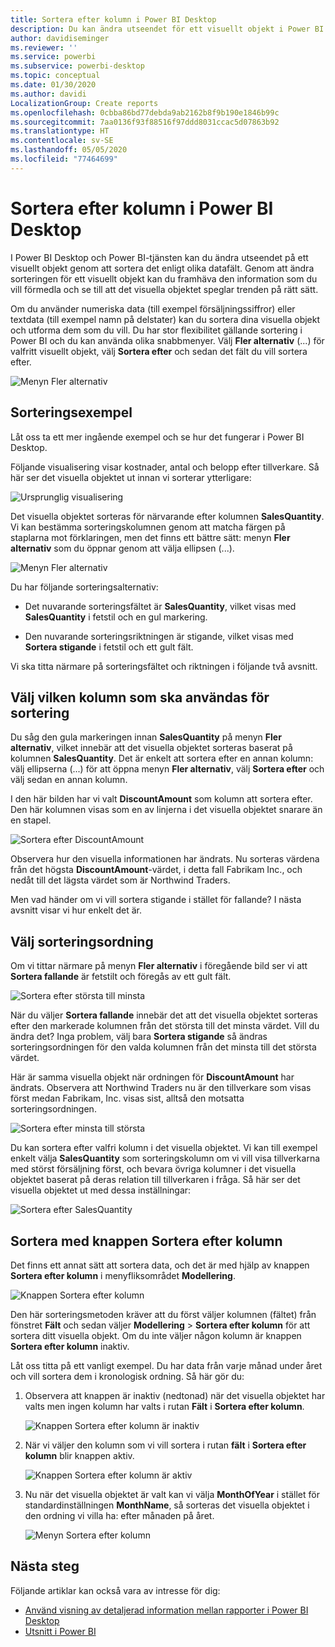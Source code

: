 ```yaml
---
title: Sortera efter kolumn i Power BI Desktop
description: Du kan ändra utseendet för ett visuellt objekt i Power BI genom att sortera det enligt olika datafält.
author: davidiseminger
ms.reviewer: ''
ms.service: powerbi
ms.subservice: powerbi-desktop
ms.topic: conceptual
ms.date: 01/30/2020
ms.author: davidi
LocalizationGroup: Create reports
ms.openlocfilehash: 0cbba86bd77debda9ab2162b8f9b190e1846b99c
ms.sourcegitcommit: 7aa0136f93f88516f97ddd8031ccac5d07863b92
ms.translationtype: HT
ms.contentlocale: sv-SE
ms.lasthandoff: 05/05/2020
ms.locfileid: "77464699"
---
```

# <a name="sort-by-column-in-power-bi-desktop"></a>Sortera efter kolumn i Power BI Desktop
I Power BI Desktop och Power BI-tjänsten kan du ändra utseendet på ett visuellt objekt genom att sortera det enligt olika datafält. Genom att ändra sorteringen för ett visuellt objekt kan du framhäva den information som du vill förmedla och se till att det visuella objektet speglar trenden på rätt sätt.

Om du använder numeriska data (till exempel försäljningssiffror) eller textdata (till exempel namn på delstater) kan du sortera dina visuella objekt och utforma dem som du vill. Du har stor flexibilitet gällande sortering i Power BI och du kan använda olika snabbmenyer. Välj **Fler alternativ** (...) för valfritt visuellt objekt, välj **Sortera efter** och sedan det fält du vill sortera efter.

![Menyn Fler alternativ](media/desktop-sort-by-column/sortbycolumn_2.png)

## <a name="sorting-example"></a>Sorteringsexempel
Låt oss ta ett mer ingående exempel och se hur det fungerar i Power BI Desktop.

Följande visualisering visar kostnader, antal och belopp efter tillverkare. Så här ser det visuella objektet ut innan vi sorterar ytterligare:

![Ursprunglig visualisering](media/desktop-sort-by-column/sortbycolumn_1.png)

Det visuella objektet sorteras för närvarande efter kolumnen **SalesQuantity**. Vi kan bestämma sorteringskolumnen genom att matcha färgen på staplarna mot förklaringen, men det finns ett bättre sätt: menyn **Fler alternativ** som du öppnar genom att välja ellipsen (...).

![Menyn Fler alternativ](media/desktop-sort-by-column/sortbycolumn_2.png)

Du har följande sorteringsalternativ:

* Det nuvarande sorteringsfältet är **SalesQuantity**, vilket visas med **SalesQuantity** i fetstil och en gul markering. 

* Den nuvarande sorteringsriktningen är stigande, vilket visas med **Sortera stigande** i fetstil och ett gult fält.

Vi ska titta närmare på sorteringsfältet och riktningen i följande två avsnitt.

## <a name="select-which-column-to-use-for-sorting"></a>Välj vilken kolumn som ska användas för sortering
Du såg den gula markeringen innan **SalesQuantity** på menyn **Fler alternativ**, vilket innebär att det visuella objektet sorteras baserat på kolumnen **SalesQuantity**. Det är enkelt att sortera efter en annan kolumn: välj ellipserna (...) för att öppna menyn **Fler alternativ**, välj **Sortera efter** och välj sedan en annan kolumn.

I den här bilden har vi valt **DiscountAmount** som kolumn att sortera efter. Den här kolumnen visas som en av linjerna i det visuella objektet snarare än en stapel. 

![Sortera efter DiscountAmount](media/desktop-sort-by-column/sortbycolumn_3.png)

Observera hur den visuella informationen har ändrats. Nu sorteras värdena från det högsta **DiscountAmount**-värdet, i detta fall Fabrikam Inc., och nedåt till det lägsta värdet som är Northwind Traders. 

Men vad händer om vi vill sortera stigande i stället för fallande? I nästa avsnitt visar vi hur enkelt det är.

## <a name="select-the-sort-order"></a>Välj sorteringsordning
Om vi tittar närmare på menyn **Fler alternativ** i föregående bild ser vi att **Sortera fallande** är fetstilt och föregås av ett gult fält.

![Sortera efter största till minsta](media/desktop-sort-by-column/sortbycolumn_4.png)

När du väljer **Sortera fallande** innebär det att det visuella objektet sorteras efter den markerade kolumnen från det största till det minsta värdet. Vill du ändra det? Inga problem, välj bara **Sortera stigande** så ändras sorteringsordningen för den valda kolumnen från det minsta till det största värdet.

Här är samma visuella objekt när ordningen för **DiscountAmount** har ändrats. Observera att Northwind Traders nu är den tillverkare som visas först medan Fabrikam, Inc. visas sist, alltså den motsatta sorteringsordningen.

![Sortera efter minsta till största](media/desktop-sort-by-column/sortbycolumn_5.png)

Du kan sortera efter valfri kolumn i det visuella objektet. Vi kan till exempel enkelt välja **SalesQuantity** som sorteringskolumn om vi vill visa tillverkarna med störst försäljning först, och bevara övriga kolumner i det visuella objektet baserat på deras relation till tillverkaren i fråga. Så här ser det visuella objektet ut med dessa inställningar:

![Sortera efter SalesQuantity](media/desktop-sort-by-column/sortbycolumn_6.png)

## <a name="sort-using-the-sort-by-column-button"></a>Sortera med knappen Sortera efter kolumn
Det finns ett annat sätt att sortera data, och det är med hjälp av knappen **Sortera efter kolumn** i menyfliksområdet **Modellering**.

![Knappen Sortera efter kolumn](media/desktop-sort-by-column/sortbycolumn_8.png)

Den här sorteringsmetoden kräver att du först väljer kolumnen (fältet) från fönstret **Fält** och sedan väljer **Modellering** > **Sortera efter kolumn** för att sortera ditt visuella objekt. Om du inte väljer någon kolumn är knappen **Sortera efter kolumn** inaktiv.

Låt oss titta på ett vanligt exempel. Du har data från varje månad under året och vill sortera dem i kronologisk ordning. Så här gör du:

1. Observera att knappen är inaktiv (nedtonad) när det visuella objektet har valts men ingen kolumn har valts i rutan **Fält** i **Sortera efter kolumn**.
   
   ![Knappen Sortera efter kolumn är inaktiv](media/desktop-sort-by-column/sortbycolumn_9.png)

2. När vi väljer den kolumn som vi vill sortera i rutan **fält** i **Sortera efter kolumn** blir knappen aktiv.
   
   ![Knappen Sortera efter kolumn är aktiv](media/desktop-sort-by-column/sortbycolumn_10.png)
3. Nu när det visuella objektet är valt kan vi välja **MonthOfYear** i stället för standardinställningen **MonthName**, så sorteras det visuella objektet i den ordning vi villa ha: efter månaden på året.
   
   ![Menyn Sortera efter kolumn](media/desktop-sort-by-column/sortbycolumn_11.png)


<!---
This functionality is no longer active. Jan 2020

## Getting back to default column for sorting
You can sort by any column you'd like, but there may be times when you want the visual to return to its default sorting column. No problem. For a visual that has a sort column selected, open the **More options** menu and select that column again, and the visualization returns to its default sort column.

For example, here's our previous chart:

![Initial visualization](media/desktop-sort-by-column/sortbycolumn_6.png)

When we go back to the menu and select **SalesQuantity** again, the visual defaults to being ordered alphabetically by **Manufacturer**, as shown in the following image.

![Default sort order](media/desktop-sort-by-column/sortbycolumn_7.png)

With so many options for sorting your visuals, creating just the chart or image you want is easy.
--->

## <a name="next-steps"></a>Nästa steg

Följande artiklar kan också vara av intresse för dig:

* [Använd visning av detaljerad information mellan rapporter i Power BI Desktop](desktop-cross-report-drill-through.md)
* [Utsnitt i Power BI](visuals/power-bi-visualization-slicers.md)

